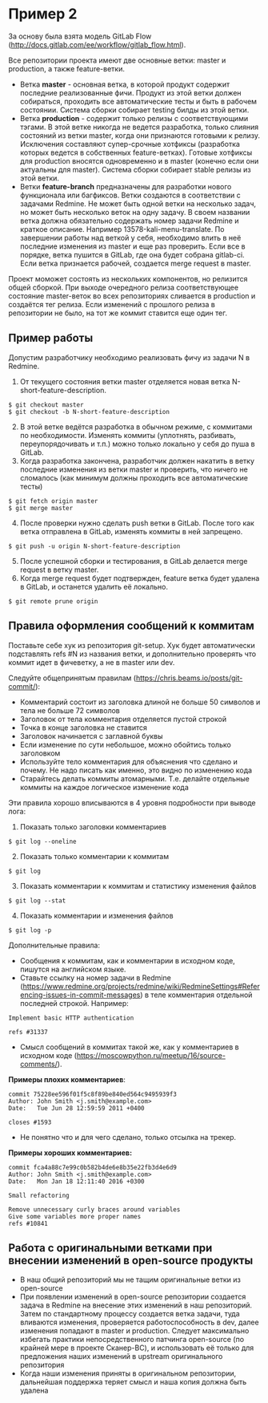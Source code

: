 # Пример 2

За основу была взята модель GitLab Flow (http://docs.gitlab.com/ee/workflow/gitlab_flow.html).  

Все репозитории проекта имеют две основные ветки: master и production, а также feature-ветки.  

* Ветка **master** - основная ветка, в которой продукт содержит последние реализованные фичи. Продукт из этой ветки должен собираться, проходить все автоматические тесты и быть в рабочем состоянии. Система сборки собирает testing билды из этой ветки.  
* Ветка **production** - содержит только релизы с соответствующими тэгами. В этой ветке никогда не ведется разработка, только слияния состояний из ветки master, когда они признаются готовыми к релизу. Исключения составляют супер-срочные хотфиксы (разработка которых ведется в собственных feature-ветках). Готовые хотфиксы для production вносятся одновременно и в master (конечно если они актуальны для master). Система сборки собирает stable релизы из этой ветки.  
* Ветки **feature-branch** предназначены для разработки нового функционала или багфиксов. Ветки создаются в соответствии с задачами Redmine. Не может быть одной ветки на несколько задач, но может быть несколько веток на одну задачу. В своем названии ветка должна обязательно содержать номер задачи Redmine и краткое описание. Например 13578-kali-menu-translate. По завершении работы над веткой у себя, необходимо влить в неё последние изменения из master и еще раз проверить. Если все в порядке, ветка пушится в GitLab, где она будет собрана gitlab-ci. Если ветка признается рабочей, создается merge request в master.  

Проект моможет состоять из нескольких компонентов, но релизится общей сборкой. При выходе очередного релиза соответствующее состояние master-веток во всех репозиториях сливается в production и создаётся тег релиза. Если изменений с прошлого релиза в репозитории не было, на тот же коммит ставится еще один тег.  

## Пример работы  
Допустим разработчику необходимо реализовать фичу из задачи N в Redmine.  

1. От текущего состояния ветки master отделяется новая ветка N-short-feature-description.  
```
$ git checkout master
$ git checkout -b N-short-feature-description
```
2. В этой ветке ведётся разработка в обычном режиме, с коммитами по необходимости. Изменять коммиты (уплотнять, разбивать, переупорядочивать и т.п.) можно только локально у себя до пуша в GitLab.  
3. Когда разработка закончена, разработчик должен накатить в ветку последние изменения из ветки master и проверить, что ничего не сломалось (как минимум должны проходить все автоматические тесты)  
```
$ git fetch origin master
$ git merge master
```
4. После проверки нужно сделать push ветки в GitLab. После того как ветка отправлена в GitLab, изменять коммиты в ней запрещено.  
```
$ git push -u origin N-short-feature-description
```
5. После успешной сборки и тестирования, в GitLab делается merge request в ветку master.  
6. Когда merge request будет подтвержден, feature ветка будет удалена в GitLab, и останется удалить её локально.  
```
$ git remote prune origin
```

## Правила оформления сообщений к коммитам  

Поставьте себе хук из репозитория git-setup. Хук будет автоматически подставлять refs #N из названия ветки, и дополнительно проверять что коммит идет в фичеветку, а не в master или dev.  

Следуйте общепринятым правилам (https://chris.beams.io/posts/git-commit/):  
* Комментарий состоит из заголовка длиной не больше 50 символов и тела не больше 72 символов  
* Заголовок от тела комментария отделяется пустой строкой  
* Точка в конце заголовка не ставится  
* Заголовок начинается с заглавной буквы  
* Если изменение по сути небольшое, можно обойтись только заголовком  
* Используйте тело комментария для объяснения что сделано и почему. Не надо писать как именно, это видно по изменению кода  
* Старайтесь делать коммиты атомарными. Т.е. делайте отдельные коммиты на каждое логическое изменение кода  

Эти правила хорошо вписываются в 4 уровня подробности при выводе лога:  
1. Показать только заголовки комментариев  
```
$ git log --oneline
```
2. Показать только комментарии к коммитам  
```
$ git log
```
3. Показать комментарии к коммитам и статистику изменения файлов  
```
$ git log --stat
```
4. Показать комментарии и изменения файлов  
```
$ git log -p
```

Дополнительные правила:  
* Сообщения к коммитам, как и комментарии в исходном коде, пишутся на английском языке.  
* Ставьте ссылку на номер задачи в Redmine (https://www.redmine.org/projects/redmine/wiki/RedmineSettings#Referencing-issues-in-commit-messages) в теле комментария отдельной последней строкой. Например:  
```
Implement basic HTTP authentication

refs #31337
```
* Смысл сообщений в коммитах такой же, как у комментариев в исходном коде (https://moscowpython.ru/meetup/16/source-comments/).  

**Примеры плохих комментариев**:  
```
commit 75228ee596f01f5c8f89be840ed564c9495939f3
Author: John Smith <j.smith@example.com>
Date:   Tue Jun 28 12:59:59 2011 +0400

closes #1593
```
* Не понятно что и для чего сделано, только отсылка на трекер.

**Примеры хороших комментариев:**  
```
commit fca4a88c7e99c0b582b4de6e8b35e22fb3d4e6d9
Author: John Smith <j.smith@example.com>
Date:   Mon Jan 18 12:11:40 2016 +0300

Small refactoring

Remove unnecessary curly braces around variables
Give some variables more proper names
refs #10841
```

## Работа с оригинальными ветками при внесении изменений в open-source продукты  

* В наш общий репозиторий мы не тащим оригинальные ветки из open-source  
* При появлении изменений в open-source репозитории создается задача в Redmine на внесение этих изменений в наш репозиторий. Затем по стандартному процессу создается ветка задачи, туда вливаются изменения, проверяется работоспособность в dev, далее изменения попадают в master и production.
Следует максимально избегать практики непосредственного патчинга open-source (по крайней мере в проекте Сканер-ВС), и использовать её только для предложения наших изменений в upstream оригинального репозитория  
* Когда наши изменения приняты в оригинальном репозитории, дальнейшая поддержка теряет смысл и наша копия должна быть удалена  
